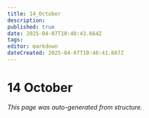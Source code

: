 ```yaml
---
title: 14_October
description: 
published: true
date: 2025-04-07T10:40:43.664Z
tags: 
editor: markdown
dateCreated: 2025-04-07T10:40:41.667Z
---
```


# 14 October

*This page was auto-generated from structure.*